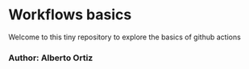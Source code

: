 # Workflows basics

Welcome to this tiny repository to explore the basics of github actions

### Author: Alberto Ortiz
